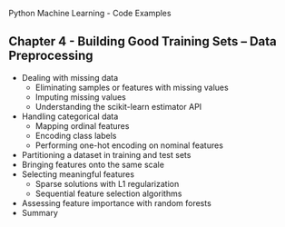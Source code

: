 

Python Machine Learning - Code Examples

## Chapter 4 - Building Good Training Sets – Data Preprocessing

- Dealing with missing data
  - Eliminating samples or features with missing values
  - Imputing missing values
  - Understanding the scikit-learn estimator API
- Handling categorical data
  - Mapping ordinal features
  - Encoding class labels
  - Performing one-hot encoding on nominal features
- Partitioning a dataset in training and test sets
- Bringing features onto the same scale
- Selecting meaningful features
  - Sparse solutions with L1 regularization
  - Sequential feature selection algorithms
- Assessing feature importance with random forests
- Summary
